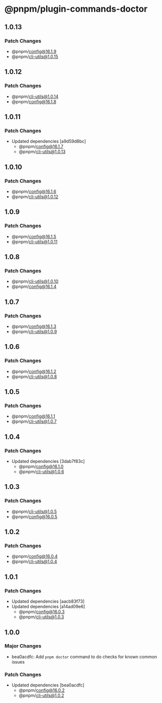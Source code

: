 # @pnpm/plugin-commands-doctor

## 1.0.13

### Patch Changes

- @pnpm/config@16.1.9
- @pnpm/cli-utils@1.0.15

## 1.0.12

### Patch Changes

- @pnpm/cli-utils@1.0.14
- @pnpm/config@16.1.8

## 1.0.11

### Patch Changes

- Updated dependencies [a9d59d8bc]
  - @pnpm/config@16.1.7
  - @pnpm/cli-utils@1.0.13

## 1.0.10

### Patch Changes

- @pnpm/config@16.1.6
- @pnpm/cli-utils@1.0.12

## 1.0.9

### Patch Changes

- @pnpm/config@16.1.5
- @pnpm/cli-utils@1.0.11

## 1.0.8

### Patch Changes

- @pnpm/cli-utils@1.0.10
- @pnpm/config@16.1.4

## 1.0.7

### Patch Changes

- @pnpm/config@16.1.3
- @pnpm/cli-utils@1.0.9

## 1.0.6

### Patch Changes

- @pnpm/config@16.1.2
- @pnpm/cli-utils@1.0.8

## 1.0.5

### Patch Changes

- @pnpm/config@16.1.1
- @pnpm/cli-utils@1.0.7

## 1.0.4

### Patch Changes

- Updated dependencies [3dab7f83c]
  - @pnpm/config@16.1.0
  - @pnpm/cli-utils@1.0.6

## 1.0.3

### Patch Changes

- @pnpm/cli-utils@1.0.5
- @pnpm/config@16.0.5

## 1.0.2

### Patch Changes

- @pnpm/config@16.0.4
- @pnpm/cli-utils@1.0.4

## 1.0.1

### Patch Changes

- Updated dependencies [aacb83f73]
- Updated dependencies [a14ad09e6]
  - @pnpm/config@16.0.3
  - @pnpm/cli-utils@1.0.3

## 1.0.0

### Major Changes

- bea0acdfc: Add `pnpm doctor` command to do checks for known common issues

### Patch Changes

- Updated dependencies [bea0acdfc]
  - @pnpm/config@16.0.2
  - @pnpm/cli-utils@1.0.2
